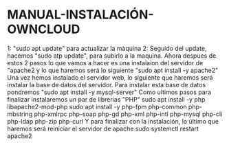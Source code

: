 # MANUAL-INSTALACIÓN-OWNCLOUD

1: "sudo apt update" para actualizar la màquina
2: Seguido del update, hacemos "sudo atp update", para subirlo a la maquina.
Ahora despues de estos 2 pasos lo que vamos a hacer es una instalaion del servidor de "apache2 y lo que haremos será lo siguiente "sudo apt install -y apache2"
Una vez hemos instalado el servidor web, lo siguiente que haremos será instalar la base de datos del servidor.
Para instalar esta base de datos pondremos "sudo apt install -y mysql-server"
Como ultimos pasos para finalizar instalaremos un par de librerias "PHP"
sudo apt install -y php libapache2-mod-php
sudo apt install -y php-fpm php-common php-mbstring php-xmlrpc php-soap php-gd php-xml php-intl php-mysql php-cli php-ldap php-zip php-curl
Y para finalizar con la instalación, lo último que haremos será reiniciar el servidor de apache
sudo systemctl restart apache2
